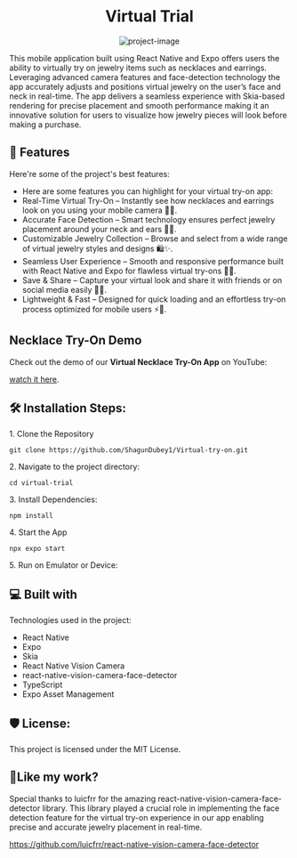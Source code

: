 <h1 align="center" id="title">Virtual Trial</h1>

<p align="center"><img src="https://socialify.git.ci/ShagunDubey1/Virtual-try-on/image?description=1&amp;descriptionEditable=%E2%9C%A8%20Try%20on%20stunning%20jewelry%20virtually%20with%20ease%20%E2%80%93%20necklaces%20and%20earrings%2C%20all%20at%20your%20fingertips!%20%F0%9F%93%B1%F0%9F%92%8E&amp;font=Rokkitt&amp;forks=1&amp;issues=1&amp;language=1&amp;name=1&amp;owner=1&amp;pattern=Floating%20Cogs&amp;pulls=1&amp;stargazers=1&amp;theme=Dark" alt="project-image"></p>

<p id="description">This mobile application built using React Native and Expo offers users the ability to virtually try on jewelry items such as necklaces and earrings. Leveraging advanced camera features and face-detection technology the app accurately adjusts and positions virtual jewelry on the user’s face and neck in real-time. The app delivers a seamless experience with Skia-based rendering for precise placement and smooth performance making it an innovative solution for users to visualize how jewelry pieces will look before making a purchase.</p>

  
  
<h2>🧐 Features</h2>

Here're some of the project's best features:

*   Here are some features you can highlight for your virtual try-on app:
*   Real-Time Virtual Try-On – Instantly see how necklaces and earrings look on you using your mobile camera 📸💍.
*   Accurate Face Detection – Smart technology ensures perfect jewelry placement around your neck and ears 🎯💎.
*   Customizable Jewelry Collection – Browse and select from a wide range of virtual jewelry styles and designs 🛍️✨.
*   Seamless User Experience – Smooth and responsive performance built with React Native and Expo for flawless virtual try-ons 🚀📱.
*   Save & Share – Capture your virtual look and share it with friends or on social media easily 📸👗.
*   Lightweight & Fast – Designed for quick loading and an effortless try-on process optimized for mobile users ⚡📲.

 ## Necklace Try-On Demo

Check out the demo of our **Virtual Necklace Try-On App** on YouTube:

[watch it here](https://youtube.com/shorts/2vkpoPTZp4I?feature=share).

<h2>🛠️ Installation Steps:</h2>

<p>1. Clone the Repository</p>

```
git clone https://github.com/ShagunDubey1/Virtual-try-on.git
```

<p>2. Navigate to the project directory:</p>

```
cd virtual-trial
```

<p>3. Install Dependencies:</p>

```
npm install
```

<p>4. Start the App</p>

```
npx expo start
```

<p>5. Run on Emulator or Device:</p>

  
  
<h2>💻 Built with</h2>

Technologies used in the project:

*   React Native
*   Expo
*   Skia
*   React Native Vision Camera
*   react-native-vision-camera-face-detector
*   TypeScript
*   Expo Asset Management

<h2>🛡️ License:</h2>

This project is licensed under the MIT License.

<h2>💖Like my work?</h2>

Special thanks to luicfrr for the amazing react-native-vision-camera-face-detector library. This library played a crucial role in implementing the face detection feature for the virtual try-on experience in our app enabling precise and accurate jewelry placement in real-time.<p>https://github.com/luicfrr/react-native-vision-camera-face-detector</p>
